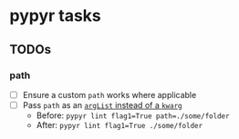 # pypyr tasks

## TODOs

### path

- [ ] Ensure a custom `path` works where applicable
- [ ] Pass `path` as an [`argList` instead of a `kwarg`](https://pypyr.io/docs/context-parsers/argskwargs/)
  - Before: `pypyr lint flag1=True path=./some/folder`
  - After: `pypyr lint flag1=True ./some/folder`
